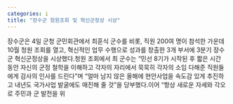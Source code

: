 ```yaml
---
categories: i
title: "장수군 청원조회 및 혁신군정상 시상"
---
```

장수군은 4일 군청 군민회관에서 최훈식 군수를 비롯, 직원 200여 명이 참석한 가운데 10월 청원 조회를 열고, 혁신적인 업무 수행으로 성과를 창출한 3개 부서에 3분기 장수군 혁신군정상을 시상했다.청원 조회에서 최 군수는 “민선 8기가 시작된 후 짧은 시간 동안 자신의 군정 철학을 이해하고 각자의 자리에서 묵묵히 각자의 소임 다해준 직원들에게 감사의 인사를 드린다”며 “얼마 남지 않은 올해에 현안사업을 속도감 있게 추진하고 내년도 국가사업 발굴에도 매진해 줄 것”을 당부했다.이어 “항상 새로운 자세와 각오로 주민과 군 발전을 위